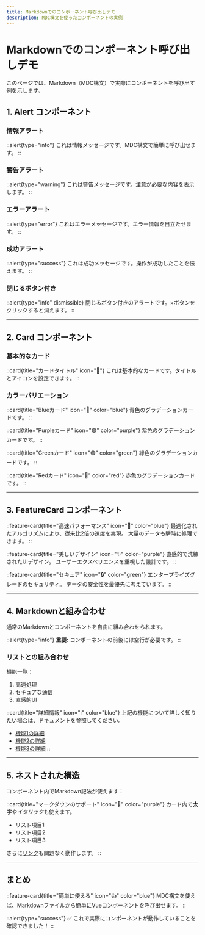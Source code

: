 ```yaml
---
title: Markdownでのコンポーネント呼び出しデモ
description: MDC構文を使ったコンポーネントの実例
---
```


# Markdownでのコンポーネント呼び出しデモ

このページでは、Markdown（MDC構文）で実際にコンポーネントを呼び出す例を示します。

## 1. Alert コンポーネント

### 情報アラート

::alert{type="info"}
これは情報メッセージです。MDC構文で簡単に呼び出せます。
::

### 警告アラート

::alert{type="warning"}
これは警告メッセージです。注意が必要な内容を表示します。
::

### エラーアラート

::alert{type="error"}
これはエラーメッセージです。エラー情報を目立たせます。
::

### 成功アラート

::alert{type="success"}
これは成功メッセージです。操作が成功したことを伝えます。
::

### 閉じるボタン付き

::alert{type="info" dismissible}
閉じるボタン付きのアラートです。×ボタンをクリックすると消えます。
::

---

## 2. Card コンポーネント

### 基本的なカード

::card{title="カードタイトル" icon="📝"}
これは基本的なカードです。タイトルとアイコンを設定できます。
::

### カラーバリエーション

::card{title="Blueカード" icon="🔵" color="blue"}
青色のグラデーションカードです。
::

::card{title="Purpleカード" icon="🟣" color="purple"}
紫色のグラデーションカードです。
::

::card{title="Greenカード" icon="🟢" color="green"}
緑色のグラデーションカードです。
::

::card{title="Redカード" icon="🔴" color="red"}
赤色のグラデーションカードです。
::

---

## 3. FeatureCard コンポーネント

::feature-card{title="高速パフォーマンス" icon="🚀" color="blue"}
最適化されたアルゴリズムにより、従来比2倍の速度を実現。
大量のデータも瞬時に処理できます。
::

::feature-card{title="美しいデザイン" icon="✨" color="purple"}
直感的で洗練されたUIデザイン。
ユーザーエクスペリエンスを重視した設計です。
::

::feature-card{title="セキュア" icon="🔒" color="green"}
エンタープライズグレードのセキュリティ。
データの安全性を最優先に考えています。
::

---

## 4. Markdownと組み合わせ

通常のMarkdownとコンポーネントを自由に組み合わせられます。

::alert{type="info"}
**重要:** コンポーネントの前後には空行が必要です。
::

### リストとの組み合わせ

機能一覧：

1. 高速処理
2. セキュアな通信
3. 直感的UI

::card{title="詳細情報" icon="ℹ️" color="blue"}
上記の機能について詳しく知りたい場合は、ドキュメントを参照してください。

- [機能1の詳細](/docs/feature1)
- [機能2の詳細](/docs/feature2)
- [機能3の詳細](/docs/feature3)
::

---

## 5. ネストされた構造

コンポーネント内でMarkdown記法が使えます：

::card{title="マークダウンのサポート" icon="📝" color="purple"}
カード内で**太字**や*イタリック*も使えます。

- リスト項目1
- リスト項目2
- リスト項目3

さらに[リンク](https://nuxt.com)も問題なく動作します。
::

---

## まとめ

::feature-card{title="簡単に使える" icon="👍" color="blue"}
MDC構文を使えば、Markdownファイルから簡単にVueコンポーネントを呼び出せます。
::

::alert{type="success"}
✅ これで実際にコンポーネントが動作していることを確認できました！
::
